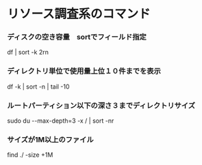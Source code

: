 # リソース調査系のコマンド

### ディスクの空き容量　sortでフィールド指定　
df | sort -k 2rn

### ディレクトリ単位で使用量上位１０件までを表示
df -k | sort -n | tail -10

### ルートパーティション以下の深さ３までディレクトリサイズ
sudo du --max-depth=3 -x / | sort -nr

### サイズが1M以上のファイル
find ./ -size +1M

